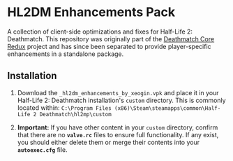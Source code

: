 # HL2DM Enhancements Pack

A collection of client-side optimizations and fixes for Half-Life 2: Deathmatch. This repository was originally part of the [Deathmatch Core Redux](https://github.com/Xeogin/xeogin.github.io) project and has since been separated to provide player-specific enhancements in a standalone package.

## Installation

1.  Download the `_hl2dm_enhancements_by_xeogin.vpk` and place it in your Half-Life 2: Deathmatch installation's `custom` directory. This is commonly located within:
    `C:\Program Files (x86)\Steam\steamapps\common\Half-Life 2 Deathmatch\hl2mp\custom`

2.  **Important:** If you have other content in your `custom` directory, confirm that there are no **`valve.rc`** files to ensure full functionality. If any exist, you should either delete them or merge their contents into your **`autoexec.cfg`** file.
